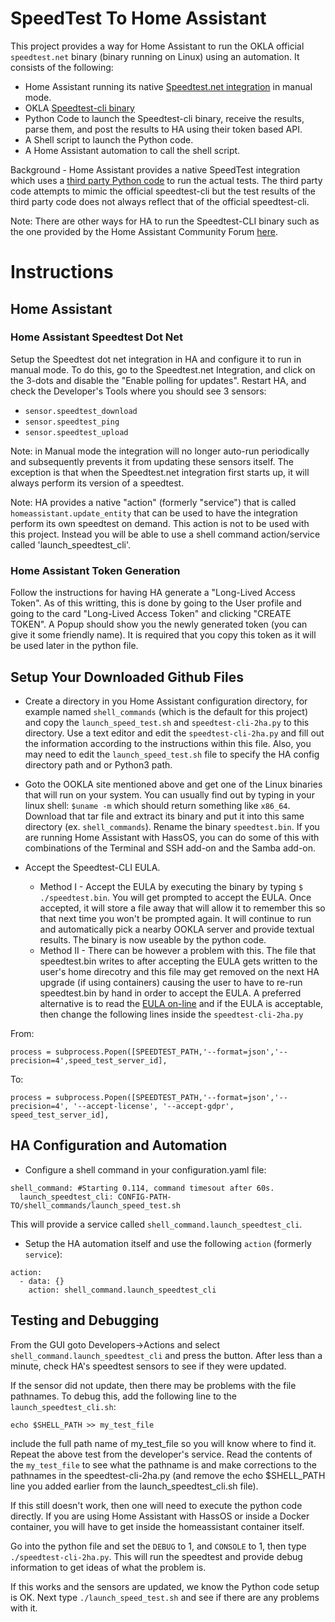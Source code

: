 # SpeedTest To Home Assistant
This project provides a way for Home Assistant to run the OKLA official `speedtest.net` binary (binary running on Linux) using an automation.  It consists of the following:
* Home Assistant running its native [Speedtest.net integration](https://www.home-assistant.io/integrations/speedtestdotnet/) in manual mode.
* OKLA [Speedtest-cli binary](https://www.speedtest.net/apps/cli)
* Python Code to launch the Speedtest-cli binary, receive the results, parse them, and post the results to HA using their token based API.
* A Shell script to launch the Python code.
* A Home Assistant automation to call the shell script.

Background - Home Assistant provides a native SpeedTest integration which uses a [third party Python code](https://github.com/sivel/speedtest-cli) to run the actual tests.  The third party code attempts to mimic the official speedtest-cli but the test results of the third party code does not always reflect that of the official speedtest-cli.  

Note: There are other ways for HA to run the Speedtest-CLI binary such as the one provided by the Home Assistant Community Forum [here](https://community.home-assistant.io/t/add-the-official-speedtest-cli/161915/15).

# Instructions
## Home Assistant 
### Home Assistant Speedtest Dot Net
Setup the Speedtest dot net integration in HA and configure it to run in manual mode.  To do this, go to the Speedtest.net Integration, and click on the 3-dots and disable the "Enable polling for updates".  Restart HA, and check the Developer's Tools where you should see 3 sensors:
* `sensor.speedtest_download`
* `sensor.speedtest_ping`
* `sensor.speedtest_upload`

Note: in Manual mode the integration will no longer auto-run periodically and subsequently prevents it from updating these sensors itself.  The exception is that when the Speedtest.net integration first starts up, it will always perform its version of a speedtest.

Note: HA provides a native "action" (formerly "service") that is called `homeassistant.update_entity` that can be used to have the integration perform its own speedtest on demand.  This action is not to be used with this project.  Instead you will be able to use a shell command action/service called 'launch_speedtest_cli'.

### Home Assistant Token Generation
Follow the instructions for having HA generate a "Long-Lived Access Token".  As of this writting, this is done by going to the User profile and going to the card "Long-Lived Access Token" and clicking "CREATE TOKEN".  A Popup should show you the newly generated token (you can give it some friendly name).  It is required that you copy this token as it will be used later in the python file.

## Setup Your Downloaded Github Files
* Create a directory in you Home Assistant configuration directory, for example named `shell_commands` (which is the default for this project) and copy the `launch_speed_test.sh` and `speedtest-cli-2ha.py` to this directory.  Use a text editor and edit the `speedtest-cli-2ha.py` and fill out the information according to the instructions within this file.  Also, you may need to edit the `launch_speed_test.sh` file to specify the HA config directory path and or Python3 path.

* Goto the OOKLA site mentioned above and get one of the Linux binaries that will run on your system.  You can usually find out by typing in your linux shell: `$uname -m`  which should return something like `x86_64`.  Download that tar file and extract its binary and put it into this same directory (ex. `shell_commands`).  Rename the binary `speedtest.bin`.  If you are running Home Assistant with HassOS, you can do some of this with combinations of the Terminal and SSH add-on and the Samba add-on.

* Accept the Speedtest-CLI EULA. 
  * Method I - Accept the EULA by executing the binary by typing `$ ./speedtest.bin`.  You will get prompted to accept the EULA.  Once accepted, it will store a file away that will allow it to remember this so that next time you won't be prompted again.  It will continue to run and automatically pick a nearby OOKLA server and provide textual results.  The binary is now useable by the python code.
  * Method II - There can be however a problem with this. The file that speedtest.bin writes to after accepting the EULA gets written to the user's home direcotry and  this file may get removed on the next HA upgrade (if using containers) causing the user to have to re-run speedtest.bin by hand in order to accept the EULA.  A preferred alternative is to read the [EULA on-line](https://www.speedtest.net/about/eula) and if the EULA is acceptable, then change the following lines inside the `speedtest-cli-2ha.py` <br/>

From:
```
process = subprocess.Popen([SPEEDTEST_PATH,'--format=json','--precision=4',speed_test_server_id],
```
To:
```
process = subprocess.Popen([SPEEDTEST_PATH,'--format=json','--precision=4', '--accept-license', '--accept-gdpr', speed_test_server_id],
```

## HA Configuration and Automation
* Configure a shell command in your configuration.yaml file:
```
shell_command: #Starting 0.114, command timesout after 60s.
  launch_speedtest_cli: CONFIG-PATH-TO/shell_commands/launch_speed_test.sh
```
This will provide a service called `shell_command.launch_speedtest_cli`.

* Setup the HA automation itself and use the following `action` (formerly `service`):
```
action:
  - data: {}
    action: shell_command.launch_speedtest_cli
```
## Testing and Debugging
From the GUI goto Developers->Actions and select `shell_command.launch_speedtest_cli` and press the button.
After less than a minute, check HA's speedtest sensors to see if they were updated.  

If the sensor did not update, then there may be problems with the file pathnames. To debug this, add the following line to the `launch_speedtest_cli.sh`:
```
echo $SHELL_PATH >> my_test_file
```
include the full path name of my_test_file so you will know where to find it.  Repeat the above test from the developer's service.  Read the contents of the `my_test_file` to see what the pathname is and make corrections to the pathnames in the speedtest-cli-2ha.py (and remove the echo $SHELL_PATH line you added earlier from the launch_speedtest_cli.sh file).
	
If this still doesn't work, then one will need to execute the python code directly. If you are using Home Assistant with HassOS or inside a Docker container, you will have to get inside the homeassistant container itself.

Go into the python file and set the `DEBUG` to 1, and `CONSOLE` to 1, then type `./speedtest-cli-2ha.py`.  This will run the speedtest and provide debug information to get ideas of what the problem is.  

If this works and the sensors are updated, we know the Python code setup is OK.  Next type `./launch_speed_test.sh` and see if there are any problems with it. 
